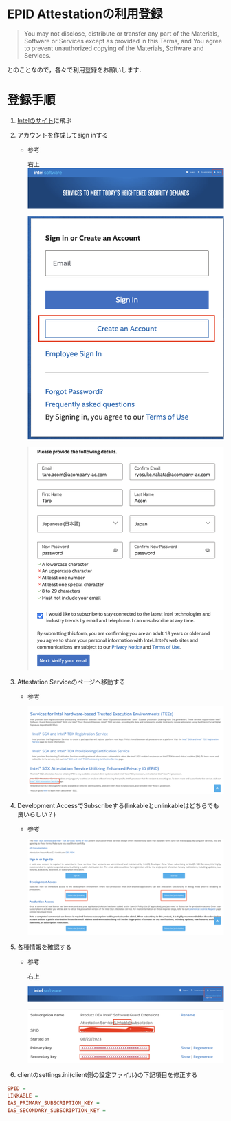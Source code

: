# EPID Attestationの利用登録
    
> You may not disclose, distribute or transfer any part of the Materials, Software or Services except as provided in this Terms, and You agree to prevent unauthorized copying of the Materials, Software and Services.
> 

とのことなので，各々で利用登録をお願いします．

# 登録手順

1. [Intelのサイト](https://api.portal.trustedservices.intel.com/)に飛ぶ
2. アカウントを作成してsign inする
    - 参考
        
        右上
        ![Alt](/docs/image1.png)
        
        ![Alt text](/docs/image2.png)

        ![Alt text](/docs/image3.png)
        
3. Attestation Serviceのページへ移動する
    - 参考
        
        ![Alt text](/docs/image4.png)
        
4. Development AccessでSubscribeする(linkableとunlinkableはどちらでも良いらしい？)
    - 参考
        
        ![Alt text](/docs/image5.png)
        
5. 各種情報を確認する
    - 参考
        
        右上
        
        ![Alt text](/docs/image6.png)

        ![Alt text](/docs/image7.png)
        
6. clientのsettings.ini(client側の設定ファイル)の下記項目を修正する

```ini
SPID =
LINKABLE = 
IAS_PRIMARY_SUBSCRIPTION_KEY = 
IAS_SECONDARY_SUBSCRIPTION_KEY =
```
